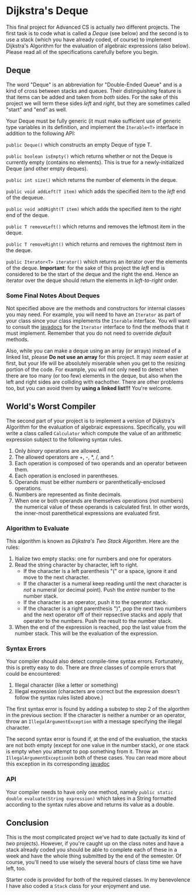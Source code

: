 # Dijkstra's Deque
This final project for Advanced CS is actually _two_ different projects. The
first task is to code what is called a _Deque_ (see below) and the second is
to use a stack (which you have already coded, of course) to implement
Dijkstra's Algorithm for the evaluation of algebraic expressions (also below).
Please read all of the specifications carefully before you begin.

## Deque

The word "Deque" is an abbreviation for "Double-Ended Queue" and is a kind of
cross between stacks and queues. Their distinguishing feature is that items can
be added and taken from _both_ sides. For the sake of this project we will term
these sides _left_ and _right_, but they are sometimes called "start" and "end"
as well.


Your Deque must be fully generic (it must make sufficient use of generic type
variables in its definition, and implement the ``Iterable<T>`` interface in
addition to the following API:

`public Deque()` which constructs an empty Deque of type T.

`public boolean isEmpty()` which returns whether or not the Deque is currently
empty (contains no elements). This is true for a newly-initialized Deque (and
other empty deques).

`public int size()` which returns the number of elements in the deque.

`public void addLeft(T item)` which adds the specified item to the _left_ end
of the dequeue.

`public void addRight(T item)` which adds the specified item to the _right_
end of the deque.

`public T removeLeft()` which returns and removes the leftmost item in the
deque.

`public T removeRight()` which returns and removes the rightmost item in the
deque.

`public Iterator<T> iterator()` which returns an iterator over the elements
of the deque. **Important**: for the sake of this project the _left_ end is
considered to be the start of the deque and the right the end. Hence an
iterator over the deque should return the elements in _left-to-right_ order.

### Some Final Notes About Deques

Not specified above are the methods and constructors for internal classes you
may need. For example, you will need to have an ``Iterator`` as part of your
class since your class implements the ``Iterable`` interface. You will want
to consult the [javadocs](https://docs.oracle.com/javase/8/docs/api/java/util/Iterator.html)
for the ``Iterator`` interface to find the methods that it must implement.
Remember that you do not need to override _default_ methods.

Also, while you can make a deque using an array (or arrays) instead of a linked
list, please **Do not use an array** for this project. It may _seem_ easier at
first, but your life will be absolutely miserable when you get to the resizing
portion of the code. For example, you will not only need to detect when there
are too many (or too few) elements in the deque, but also when the left and
right sides are colliding with eachother. There are other problems too, but you
can avoid them by **using a linked list!!!** You're welcome.

## World's Worst Compiler

The second part of your project is to implement a version of Dijkstra's
Algorithm for the evaluation of algebraic expressions. Specifically, you will
write a class called ``Calculator`` which compute the value of an arithmetic
expression subject to the following syntax rules.

1. Only _binary_ operations are allowed.
2. The allowed operators are +, -, \*, /, and ^.
3. Each operation is composed of two operands and an operator between them.
4. Each operation is enclosed in parentheses.
5. Operands must be either _numbers_ or parenthetically-enclosed operations.
7. Numbers are represented as finite decimals.
6. When one or both operands are themselves operations (not numbers) the
numerical value of these operands is calculated first. In other words, the
inner-most parenthetical expressions are evaluated first.

### Algorithm to Evaluate
This algorithm is known as _Dijkstra's Two Stack Algorithm_. Here are the
rules:

1. Itialize two empty stacks: one for numbers and one for operators
2. Read the string character by character, left to right. 
    - If the character is a left parenthesis "(" or a space, ignore it and move
    to the next character.
    - If the character is a numeral keep reading until the next character is
    _not_ a numeral (or decimal point). Push the _entire_ number to the number
    stack.
    - If the character is an operator, push it to the operator stack.
    - If the character is a right parenthesis ")", pop the next two numbers and
    the next operator off of their repsective stacks and apply that operator to
    the numbers. Push the result to the number stack.
3. When the end of the expression is reached, pop the last value from the number
stack. This will be the evaluation of the expression.

### Syntax Errors
Your compiler should also detect compile-time syntax errors. Fortunately, this
is pretty easy to do. There are _three_ classes of compile errors that could be
encountered:

1. Illegal character (like a letter or something)
2. Illegal expression (characters are correct but the expression doesn't follow
the syntax rules listed above.)

The first syntax error is found by adding a substep to step 2 of the algorthm
in the previous section: If the character is neither a number or an operator,
throw an `IllegalArgumentException` with a message specifying the illegal
character.

The second syntax error is found if, at the end of the evaluation, the stacks
are not both empty (except for one value in the number stack), _or_ one stack
is empty when you attempt to pop something from it. Throw an 
`IllegalArgumentException`in both of these cases. You can read more about this
exception in its corresponding [javadoc](https://docs.oracle.com/javase/7/docs/api/java/lang/IllegalArgumentException.html)

### API

Your compiler needs to have only one method, namely `public static double evaluate(String expression)`
which takes in a String formatted according to the syntax rules above and
returns its value as a double.

## Conclusion
This is the most complicated project we've had to date (actually its kind of
_two_ projects). However, if you're caught up on the class notes and have a
stack already coded you should be able to complete each of these in a week and
have the whole thing submitted by the end of the semester. Of course, you'll
need to use wisely the several hours of class time we have left, too.

Starter code is provided for both of the required classes. In my benevolence I
have also coded a `Stack` class for your enjoyment and use.